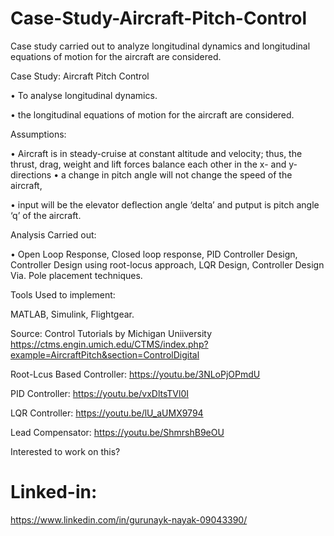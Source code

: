 # Case-Study-Aircraft-Pitch-Control
Case study carried out to analyze longitudinal dynamics and longitudinal equations of motion for the aircraft are considered.


Case Study:  Aircraft Pitch Control

•	To analyse longitudinal dynamics.

•	the longitudinal equations of motion for the aircraft are considered.

Assumptions:

•	Aircraft is in steady-cruise at constant altitude and velocity; thus, the thrust, drag, weight and lift forces balance each other in the x- and y-directions
•	a change in pitch angle will not change the speed of the aircraft,

•	input will be the elevator deflection angle ‘delta’ and putput is pitch angle ‘q’ of the aircraft.

Analysis Carried out:

•	Open Loop Response, Closed loop response, PID Controller Design, Controller Design using root-locus approach, LQR Design, Controller Design Via. Pole placement techniques.


Tools Used to implement:

MATLAB, Simulink, Flightgear.

Source: Control Tutorials by Michigan Uniiversity
https://ctms.engin.umich.edu/CTMS/index.php?example=AircraftPitch&section=ControlDigital


Root-Lcus Based Controller:
https://youtu.be/3NLoPjOPmdU

PID Controller:
https://youtu.be/vxDltsTVl0I


LQR Controller:
https://youtu.be/lU_aUMX9794


Lead Compensator:
https://youtu.be/ShmrshB9eOU

Interested to work on this?
# Linked-in:
https://www.linkedin.com/in/gurunayk-nayak-09043390/
